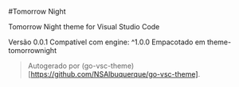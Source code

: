 #Tomorrow Night

Tomorrow Night theme for Visual Studio Code

Versão 0.0.1
Compatível com engine: ^1.0.0
Empacotado em theme-tomorrownight

> Autogerado por (go-vsc-theme)[https://github.com/NSAlbuquerque/go-vsc-theme].